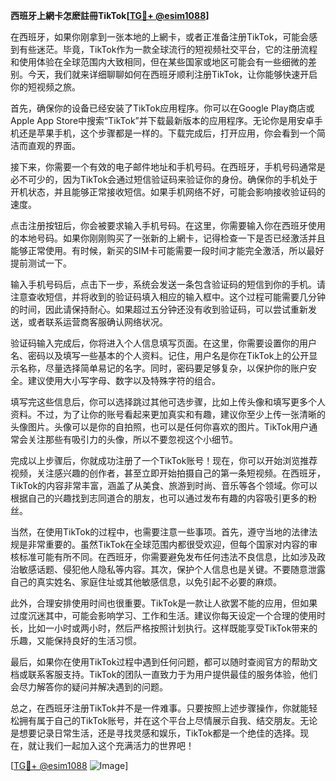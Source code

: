 **西班牙上網卡怎麽註冊TikTok[[TG💪+ @esim1088](https://t.me/s/esim1088)]**

在西班牙，如果你刚拿到一张本地的上網卡，或者正准备注册TikTok，可能会感到有些迷茫。毕竟，TikTok作为一款全球流行的短视频社交平台，它的注册流程和使用体验在全球范围内大致相同，但在某些国家或地区可能会有一些细微的差别。今天，我们就来详细聊聊如何在西班牙顺利注册TikTok，让你能够快速开启你的短视频之旅。

首先，确保你的设备已经安装了TikTok应用程序。你可以在Google Play商店或Apple App Store中搜索“TikTok”并下载最新版本的应用程序。无论你是用安卓手机还是苹果手机，这个步骤都是一样的。下载完成后，打开应用，你会看到一个简洁而直观的界面。

接下来，你需要一个有效的电子邮件地址和手机号码。在西班牙，手机号码通常是必不可少的，因为TikTok会通过短信验证码来验证你的身份。确保你的手机处于开机状态，并且能够正常接收短信。如果手机网络不好，可能会影响接收验证码的速度。

点击注册按钮后，你会被要求输入手机号码。在这里，你需要输入你在西班牙使用的本地号码。如果你刚刚购买了一张新的上網卡，记得检查一下是否已经激活并且能够正常使用。有时候，新买的SIM卡可能需要一段时间才能完全激活，所以最好提前测试一下。

输入手机号码后，点击下一步，系统会发送一条包含验证码的短信到你的手机。请注意查收短信，并将收到的验证码填入相应的输入框中。这个过程可能需要几分钟的时间，因此请保持耐心。如果超过五分钟还没有收到验证码，可以尝试重新发送，或者联系运营商客服确认网络状况。

验证码输入完成后，你将进入个人信息填写页面。在这里，你需要设置你的用户名、密码以及填写一些基本的个人资料。记住，用户名是你在TikTok上的公开显示名称，尽量选择简单易记的名字。同时，密码要足够复杂，以保护你的账户安全。建议使用大小写字母、数字以及特殊字符的组合。

填写完这些信息后，你可以选择跳过其他可选步骤，比如上传头像和填写更多个人资料。不过，为了让你的账号看起来更加真实和有趣，建议你至少上传一张清晰的头像图片。头像可以是你的自拍照，也可以是任何你喜欢的图片。TikTok用户通常会关注那些有吸引力的头像，所以不要忽视这个小细节。

完成以上步骤后，你就成功注册了一个TikTok账号！现在，你可以开始浏览推荐视频，关注感兴趣的创作者，甚至立即开始拍摄自己的第一条短视频。在西班牙，TikTok的内容非常丰富，涵盖了从美食、旅游到时尚、音乐等各个领域。你可以根据自己的兴趣找到志同道合的朋友，也可以通过发布有趣的内容吸引更多的粉丝。

当然，在使用TikTok的过程中，也需要注意一些事项。首先，遵守当地的法律法规是非常重要的。虽然TikTok在全球范围内都很受欢迎，但每个国家对内容的审核标准可能有所不同。在西班牙，你需要避免发布任何违法不良信息，比如涉及政治敏感话题、侵犯他人隐私等内容。其次，保护个人信息也是关键。不要随意泄露自己的真实姓名、家庭住址或其他敏感信息，以免引起不必要的麻烦。

此外，合理安排使用时间也很重要。TikTok是一款让人欲罢不能的应用，但如果过度沉迷其中，可能会影响学习、工作和生活。建议你每天设定一个合理的使用时长，比如一小时或两小时，然后严格按照计划执行。这样既能享受TikTok带来的乐趣，又能保持良好的生活习惯。

最后，如果你在使用TikTok过程中遇到任何问题，都可以随时查阅官方的帮助文档或联系客服支持。TikTok的团队一直致力于为用户提供最佳的服务体验，他们会尽力解答你的疑问并解决遇到的问题。

总之，在西班牙注册TikTok并不是一件难事。只要按照上述步骤操作，你就能轻松拥有属于自己的TikTok账号，并在这个平台上尽情展示自我、结交朋友。无论是想要记录日常生活，还是寻找灵感和娱乐，TikTok都是一个绝佳的选择。现在，就让我们一起加入这个充满活力的世界吧！

[[TG💪+ @esim1088](https://t.me/s/esim1088) ![Image](https://i.postimg.cc/4NQfJmqS/Snipaste-2025-05-13-00-14-12.png)]